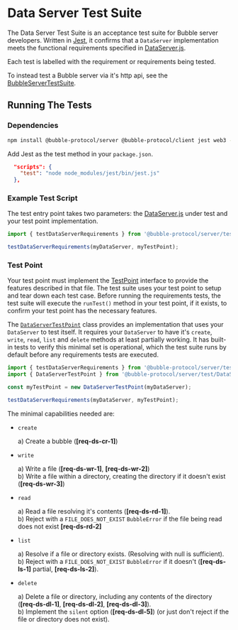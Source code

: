 # Data Server Test Suite

The Data Server Test Suite is an acceptance test suite for Bubble server developers.  Written in [Jest](https://github.com/jestjs/jest), it confirms that a `DataServer` implementation meets the functional requirements specified in [DataServer.js](../../src/DataServer.js).

Each test is labelled with the requirement or requirements being tested.

To instead test a Bubble server via it's http api, see the [BubbleServerTestSuite](../BubbleServerTestSuite/).

## Running The Tests

### Dependencies

```bash
npm install @bubble-protocol/server @bubble-protocol/client jest web3 --save-dev
```

Add Jest as the test method in your `package.json`.

```json
  "scripts": {
    "test": "node node_modules/jest/bin/jest.js"
  },
```

### Example Test Script

The test entry point takes two parameters: the [DataServer.js](../../src/DataServer.js) under test and your test point implementation.  


```javascript
import { testDataServerRequirements } from '@bubble-protocol/server/test/DataServerTestSuite/requirementsTests.js';

testDataServerRequirements(myDataServer, myTestPoint);
```

### Test Point

Your test point must implement the [TestPoint](TestPoint.js) interface to provide the features described in that file.  The test suite uses your test point to setup and tear down each test case.  Before running the requirements tests, the test suite will execute the `runTest()` method in your test point, if it exists, to confirm your test point has the necessary features.

The [`DataServerTestPoint`](DataServerTestPoint.js) class provides an implementation that uses your `DataServer` to test itself.
It requires your `DataServer` to have it's `create`, `write`, `read`, `list` and `delete` methods at least partially working.
It has built-in tests to verify this minimal set is operational, which the test suite runs by default before any requirements tests are executed. 

```javascript
import { testDataServerRequirements } from '@bubble-protocol/server/test/DataServerTestSuite/requirementsTests.js';
import { DataServerTestPoint } from '@bubble-protocol/server/test/DataServerTestSuite/DataServerTestPoint.js';

const myTestPoint = new DataServerTestPoint(myDataServer);

testDataServerRequirements(myDataServer, myTestPoint);
```

The minimal capabilities needed are:

* `create` 

   a) Create a bubble (**[req-ds-cr-1]**)

* `write`

  a) Write a file (**[req-ds-wr-1]**, **[req-ds-wr-2]**)  
  b) Write a file within a directory, creating the directory if it doesn't exist (**[req-ds-wr-3]**)

* `read`  

  a) Read a file resolving it's contents (**[req-ds-rd-1]**).  
  b) Reject with a `FILE_DOES_NOT_EXIST` `BubbleError` if the file being read does not exist **[req-ds-rd-2]**

* `list`   

  a) Resolve if a file or directory exists.  (Resolving with null is sufficient).  
  b) Reject with a `FILE_DOES_NOT_EXIST` `BubbleError` if it doesn't (**[req-ds-ls-1]** partial, **[req-ds-ls-2]**).

* `delete`  

  a) Delete a file or directory, including any contents of the directory (**[req-ds-dl-1]**, **[req-ds-dl-2]**, **[req-ds-dl-3]**).  
  b) Implement the `silent` option (**[req-ds-dl-5]**) (or just don't reject if the file or directory does not exist).

